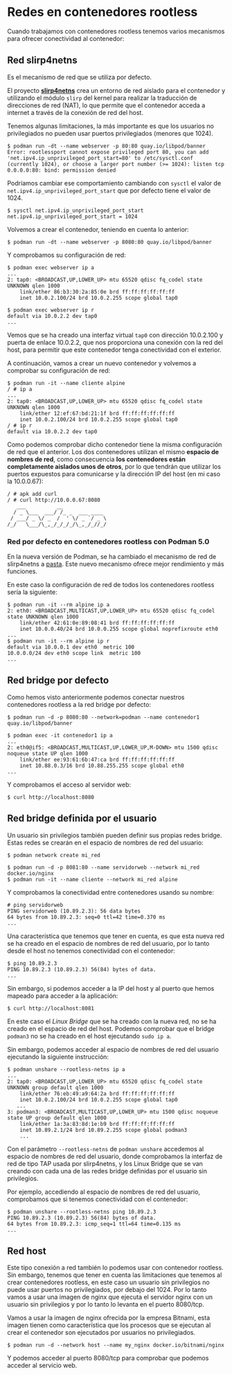 # Redes en contenedores rootless

Cuando trabajamos con contenedores rootless tenemos varios mecanismos para ofrecer conectividad al contenedor:

## Red slirp4netns

Es el mecanismo de red que se utiliza por defecto. 

El proyecto [**slirp4netns**](https://github.com/rootless-containers/slirp4netns) crea un entorno de red aislado para el contenedor y utilizando el módulo `slirp` del kernel para realizar la traducción de direcciones de red (NAT), lo que permite que el contenedor acceda a internet a través de la conexión de red del host.

Tenemos algunas limitaciones, la más importante es que los usuarios no privilegiados no pueden usar puertos privilegiados (menores que 1024). 

```
$ podman run -dt --name webserver -p 80:80 quay.io/libpod/banner
Error: rootlessport cannot expose privileged port 80, you can add 'net.ipv4.ip_unprivileged_port_start=80' to /etc/sysctl.conf (currently 1024), or choose a larger port number (>= 1024): listen tcp 0.0.0.0:80: bind: permission denied
```

Podríamos cambiar ese comportamiento cambiando con `sysctl` el valor de `net.ipv4.ip_unprivileged_port_start` que por defecto tiene el valor de 1024.

```
$ sysctl net.ipv4.ip_unprivileged_port_start
net.ipv4.ip_unprivileged_port_start = 1024
```

Volvemos a crear el contenedor, teniendo en cuenta lo anterior:

```
$ podman run -dt --name webserver -p 8080:80 quay.io/libpod/banner
```

Y comprobamos su configuración de red:

```
$ podman exec webserver ip a
...
2: tap0: <BROADCAST,UP,LOWER_UP> mtu 65520 qdisc fq_codel state UNKNOWN qlen 1000
    link/ether 86:b3:30:2a:85:0e brd ff:ff:ff:ff:ff:ff
    inet 10.0.2.100/24 brd 10.0.2.255 scope global tap0

$ podman exec webserver ip r
default via 10.0.2.2 dev tap0 
...
```
Vemos que se ha creado una interfaz virtual `tap0` con dirección 10.0.2.100 y puerta de enlace 10.0.2.2, que nos proporciona una conexión con la red del host, para permitir que este contenedor tenga conectividad con el exterior.

A continuación, vamos a crear un nuevo contenedor y volvemos a comprobar su configuración de red:

```
$ podman run -it --name cliente alpine
/ # ip a
...
2: tap0: <BROADCAST,UP,LOWER_UP> mtu 65520 qdisc fq_codel state UNKNOWN qlen 1000
    link/ether 12:ef:67:bd:21:1f brd ff:ff:ff:ff:ff:ff
    inet 10.0.2.100/24 brd 10.0.2.255 scope global tap0
/ # ip r
default via 10.0.2.2 dev tap0 
```

Como podemos comprobar dicho contenedor tiene la misma configuración de red que el anterior. Los dos contenedores utilizan el mismo **espacio de nombres de red**, como consecuencia **los contenedores están completamente aislados unos de otros**, por lo que tendrán que utilizar los puertos expuestos para comunicarse y la dirección IP del host (en mi caso la 10.0.0.67):

```
/ # apk add curl
/ # curl http://10.0.0.67:8080
   ___          __              
  / _ \___  ___/ /_ _  ___ ____ 
 / ___/ _ \/ _  /  ' \/ _ `/ _ \
/_/   \___/\_,_/_/_/_/\_,_/_//_/
```

### Red por defecto en contenedores rootless con Podman 5.0

En la nueva versión de Podman, se ha cambiado el mecanismo de red de slirp4netns a [pasta](https://passt.top/passt/about/#pasta-pack-a-subtle-tap-abstraction). Este nuevo mecanismo ofrece mejor rendimiento y más funciones.

En este caso la configuración de red de todos los contenedores rootless sería la siguiente:

```
$ podman run -it --rm alpine ip a
2: eth0: <BROADCAST,MULTICAST,UP,LOWER_UP> mtu 65520 qdisc fq_codel state UNKNOWN qlen 1000
    link/ether 42:61:0e:89:08:41 brd ff:ff:ff:ff:ff:ff
    inet 10.0.0.40/24 brd 10.0.0.255 scope global noprefixroute eth0
...
$ podman run -it --rm alpine ip r
default via 10.0.0.1 dev eth0  metric 100 
10.0.0.0/24 dev eth0 scope link  metric 100 
...
```

## Red bridge por defecto

Como hemos visto anteriormente podemos conectar nuestros contenedores rootless a la red bridge por defecto:

```
$ podman run -d -p 8080:80 --network=podman --name contenedor1 quay.io/libpod/banner

$ podman exec -it contenedor1 ip a
...
2: eth0@if5: <BROADCAST,MULTICAST,UP,LOWER_UP,M-DOWN> mtu 1500 qdisc noqueue state UP qlen 1000
    link/ether ee:93:61:6b:47:ca brd ff:ff:ff:ff:ff:ff
    inet 10.88.0.3/16 brd 10.88.255.255 scope global eth0
...
```

Y comprobamos el acceso al servidor web:

```
$ curl http://localhost:8080
```

## Red bridge definida por el usuario

Un usuario sin privilegios también pueden definir sus propias redes bridge. Estas redes se crearán en el espacio de nombres de red del usuario:

```
$ podman network create mi_red

$ podman run -d -p 8081:80 --name servidorweb --network mi_red docker.io/nginx
$ podman run -it --name cliente --network mi_red alpine
```

Y comprobamos la conectividad entre contenedores usando su nombre:

```
# ping servidorweb
PING servidorweb (10.89.2.3): 56 data bytes
64 bytes from 10.89.2.3: seq=0 ttl=42 time=0.370 ms
...
```
Una característica que tenemos que tener en cuenta, es que esta nueva red se ha creado en el espacio de nombres de red del usuario, por lo tanto desde el host no tenemos conectividad con el contenedor:

```
$ ping 10.89.2.3
PING 10.89.2.3 (10.89.2.3) 56(84) bytes of data.
...
```

Sin embargo, si podemos acceder a la IP del host y al puerto que hemos mapeado para acceder a la aplicación:

```
$ curl http://localhost:8081
```

En este caso el *Linux Bridge* que se ha creado con la nueva red, no se ha creado en el espacio de red del host. Podemos comprobar que el bridge `podman3` no se ha creado en el host ejecutando `sudo ip a`.

Sin embargo, podemos acceder al espacio de nombres de red del usuario ejecutando la siguiente instrucción:

```
$ podman unshare --rootless-netns ip a
...
2: tap0: <BROADCAST,UP,LOWER_UP> mtu 65520 qdisc fq_codel state UNKNOWN group default qlen 1000
    link/ether 76:eb:49:a9:64:2a brd ff:ff:ff:ff:ff:ff
    inet 10.0.2.100/24 brd 10.0.2.255 scope global tap0
   ...
3: podman3: <BROADCAST,MULTICAST,UP,LOWER_UP> mtu 1500 qdisc noqueue state UP group default qlen 1000
    link/ether 1a:3a:83:8d:1e:b9 brd ff:ff:ff:ff:ff:ff
    inet 10.89.2.1/24 brd 10.89.2.255 scope global podman3
    ...
```

Con el parámetro `--rootless-netns` de `podman unshare` accedemos al espacio de nombres de red del usuario, donde comprobamos la interfaz de red de tipo TAP usada por slirp4netns, y los Linux Bridge que se van creando con cada una de las redes bridge definidas por el usuario sin privilegios.

Por ejemplo, accediendo al espacio de nombres de red del usuario, comprobamos que si tenemos conectividad con el contenedor:

```
$ podman unshare --rootless-netns ping 10.89.2.3
PING 10.89.2.3 (10.89.2.3) 56(84) bytes of data.
64 bytes from 10.89.2.3: icmp_seq=1 ttl=64 time=0.135 ms
...
```
## Red host

Este tipo conexión a red también lo podemos usar con contenedor rootless. Sin embargo, tenemos que tener en cuenta las limitaciones que tenemos al crear contenedores rootless, en este caso un usuario sin privilegios no puede usar puertos no privilegiados, por debajo del 1024. Por lo tanto vamos a usar una imagen de nginx que ejecuta el servidor nginx con un usuario sin privilegios y por lo tanto lo levanta en el puerto 8080/tcp.

Vamos a usar la imagen de nginx ofrecida por la empresa Bitnami, esta imagen tienen como característica que los procesos que se ejecutan al crear el contenedor son ejecutados por usuarios no privilegiados.

```
$ podman run -d --network host --name my_nginx docker.io/bitnami/nginx
```

Y podemos acceder al puerto 8080/tcp para comprobar que podemos acceder al servicio web.
